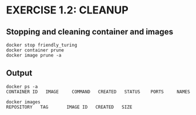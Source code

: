 # EXERCISE 1.2: CLEANUP
## Stopping and cleaning container and images
```shell
docker stop friendly_turing
docker container prune
docker image prune -a
```
## Output
```shell
docker ps -a
CONTAINER ID   IMAGE     COMMAND   CREATED   STATUS    PORTS     NAMES

docker images
REPOSITORY   TAG       IMAGE ID   CREATED   SIZE
```
